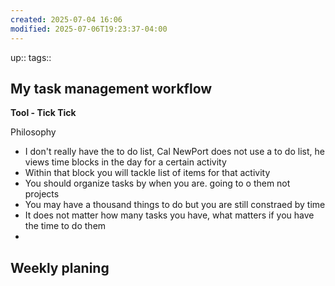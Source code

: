 ```yaml
---
created: 2025-07-04 16:06
modified: 2025-07-06T19:23:37-04:00
---
```

up::
tags::
## My task management workflow

**Tool - Tick Tick**

Philosophy
- I don't really have the to do list, Cal NewPort does not use a to do list, he views time blocks in the day for a certain activity
- Within that block you will tackle list of items for that activity
- You should organize tasks by when you are. going to o them not projects
- You may have a thousand things to do but you are still constraed by time 
- It does not matter how many tasks you have, what matters if you have the time to do them
- 
**Weekly planing**
-